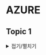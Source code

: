 # AZURE
## Topic 1
<details>
<summary>접기/펼치기</summary>

### Question 1

### English Version

You have two Hyper-V hosts named Host1 and Host2. Host1 has an Azure virtual machine named VM1 that was deployed by using a custom Azure Resource Manager template.

You need to move VM1 to Host2.

What should you do?

- A. From the Update management blade, click Enable.
- B. From the Overview blade, move VM1 to a different subscription.
- C. From the Redeploy blade, click Redeploy.
- D. From the Profile blade, modify the usage location.

**Correct Answer: C**

When you redeploy a VM, it moves the VM to a new node within the Azure infrastructure and then powers it back on, retaining all your configuration options and associated resources.

Reference: [Redeploy to a new node](https://docs.microsoft.com/en-us/azure/virtual-machines/windows/redeploy-to-new-node)

### Korean Version

Hyper-V 호스트가 Host1과 Host2로 두 개 있습니다. Host1에는 사용자 정의 Azure Resource Manager 템플릿을 사용하여 배포된 Azure 가상 머신 VM1이 있습니다.

VM1을 Host2로 이동해야 합니다.

어떻게 해야 합니까?

- A. 업데이트 관리 블레이드에서 'Enable'을 클릭합니다.
- B. 개요 블레이드에서 VM1을 다른 구독으로 이동합니다.
- C. 재배포 블레이드에서 'Redeploy'를 클릭합니다.
- D. 프로필 블레이드에서 사용 위치를 수정합니다.

**정답: C**

VM을 재배포하면 Azure 인프라 내에서 VM을 새 노드로 이동한 다음 모든 구성 옵션 및 관련 리소스를 유지하면서 다시 전원을 켭니다.

참조: [새 노드로 재배포](https://docs.microsoft.com/en-us/azure/virtual-machines/windows/redeploy-to-new-node)

**Key Terms:**

- Hyper-V hosts
- Azure virtual machine
- Redeploy

---

### Question 2

### English Version

You have downloaded an Azure Resource Manager template to deploy numerous virtual machines. The template is based on a current virtual machine but must be adapted to reference an administrative password.

You need to make sure that the password is not stored in plain text.

You are preparing to create the necessary components to achieve your goal.

Which of the following should you create to achieve your goal? Answer by dragging the correct option from the list to the answer area.

!https://www.examtopics.com/assets/media/exam-media/04273/0000300001.jpg

**Correct Answer:**

!https://prod-files-secure.s3.us-west-2.amazonaws.com/110be694-2804-4b1c-a82e-e03671804704/15aca25c-25fc-4934-81d7-0d695e60e6c7/Untitled.png

### Korean Version

여러 가상 머신을 배포하기 위해 Azure Resource Manager 템플릿을 다운로드했습니다. 이 템플릿은 현재 가상 머신을 기반으로 하지만 관리 비밀번호를 참조하도록 수정해야 합니다.

비밀번호가 일반 텍스트로 저장되지 않도록 해야 합니다.

목표를 달성하기 위해 필요한 구성 요소를 준비하고 있습니다.

목표를 달성하기 위해 다음 중 어떤 것을 생성해야 합니까? 정답을 목록에서 정답 영역으로 드래그하여 선택하십시오.

!https://www.examtopics.com/assets/media/exam-media/04273/0000300001.jpg

**정답:**

!https://prod-files-secure.s3.us-west-2.amazonaws.com/110be694-2804-4b1c-a82e-e03671804704/15aca25c-25fc-4934-81d7-0d695e60e6c7/Untitled.png

**Key Terms:**

- Azure Resource Manager template
- Virtual machines
- Administrative password

---

### Question 3

### English Version

Your company has an Azure Kubernetes Service (AKS) cluster that you manage from an Azure AD-joined device. The cluster is located in a resource group.

Developers have created an application named MyApp. MyApp was packaged into a container image.

You need to deploy the YAML manifest file for the application.

Solution: You install the Azure CLI on the device and run the `kubectl apply -f myapp.yaml` command.

Does this meet the goal?

- A. Yes
- B. No

**Correct Answer: A**

`kubectl apply -f myapp.yaml` applies a configuration change to a resource from a file or stdin.

Reference: [kubectl overview](https://kubernetes.io/docs/reference/kubectl/overview/)

### Korean Version

회사는 Azure AD에 연결된 장치에서 관리하는 Azure Kubernetes Service (AKS) 클러스터를 보유하고 있습니다. 클러스터는 리소스 그룹에 위치해 있습니다.

개발자들은 MyApp이라는 애플리케이션을 만들었습니다. MyApp은 컨테이너 이미지로 패키징되었습니다.

애플리케이션을 위한 YAML 매니페스트 파일을 배포해야 합니다.

솔루션: 장치에 Azure CLI를 설치하고 `kubectl apply -f myapp.yaml` 명령을 실행합니다.

이 목표를 충족합니까?

- A. 예
- B. 아니요

**정답: A**

`kubectl apply -f myapp.yaml` 명령은 파일 또는 stdin에서 리소스에 구성 변경을 적용합니다.

참조: [kubectl 개요](https://kubernetes.io/docs/reference/kubectl/overview/)

**Key Terms:**

- Azure Kubernetes Service (AKS)
- YAML manifest file
- Azure CLI
- kubectl

---

### Question 4

### English Version

Your company has an Azure Kubernetes Service (AKS) cluster that you manage from an Azure AD-joined device. The cluster is located in a resource group.

Developers have created an application named MyApp. MyApp was packaged into a container image.

You need to deploy the YAML manifest file for the application.

Solution: You install the docker client on the device and run the `docker run -it microsoft/azure-cli:0.10.17` command.

Does this meet the goal?

- A. Yes
- B. No

**Correct Answer: B**

### Korean Version

회사는 Azure AD에 연결된 장치에서 관리하는 Azure Kubernetes Service (AKS) 클러스터를 보유하고 있습니다. 클러스터는 리소스 그룹에 위치해 있습니다.

개발자들은 MyApp이라는 애플리케이션을 만들었습니다. MyApp은 컨테이너 이미지로 패키징되었습니다.

애플리케이션을 위한 YAML 매니페스트 파일을 배포해야 합니다.

솔루션: 장치에 도커 클라이언트를 설치하고 `docker run -it microsoft/azure-cli:0.10.17` 명령을 실행합니다.

이 목표를 충족합니까?

- A. 예
- B. 아니요

**정답: B**

**Key Terms:**

- Azure Kubernetes Service (AKS)
- YAML manifest file
- Docker client

---

### Question 5

### English Version

Your company has a web app named WebApp1.

You use the WebJobs SDK to design a triggered App Service background task that automatically invokes a function in the code every time new data is received in a queue.

You are preparing to configure the service processes a queue data item.

Which of the following is the service you should use?

- A. Logic Apps
- B. WebJobs
- C. Flow
- D. Functions

**Correct Answer: B**

Reference: [Azure Functions, Logic Apps, and WebJobs comparison](https://docs.microsoft.com/en-us/azure/azure-functions/functions-compare-logic-apps-ms-flow-webjobs)

### Korean Version

회사는 WebApp1이라는 웹 앱을 보유하고 있습니다.

WebJobs SDK를 사용하여 큐에 새 데이터가 수신될 때마다 코드에서 함수를 자동으로 호출하는 트리거된 앱 서비스 백그라운드 작업을 설계합니다.

서비스가 큐 데이터 항목을 처리하도록 구성할 준비를 하고 있습니다.

사용해야 하는 서비스는 무엇입니까?

- A. Logic Apps
- B. WebJobs
- C. Flow
- D. Functions

**정답: B**

참조: [Azure Functions, Logic Apps, 및 WebJobs 비교](https://docs.microsoft.com/en-us/azure/azure-functions/functions-compare-logic-apps-ms-flow-webjobs)

**Key Terms:**

- Web app
- WebJobs SDK
- Triggered App Service background task
- Queue data

---

### Question 6

### English Version

Your company has an Azure subscription.

You need to deploy a number of Azure virtual machines to the subscription by using Azure Resource Manager (ARM) templates. The virtual machines will be included in a single availability set.

You need to ensure that the ARM template allows for as many virtual machines as possible to remain accessible in the event of fabric failure or maintenance.

Which of the following is the value that you should configure for the platformFaultDomainCount property?

- A. 10
- B. 30
- C. Min Value
- D. Max Value

**Correct Answer: D**

The number of fault domains for managed availability sets varies by region - either two or three per region.

Reference: [

Manage availability](https://docs.microsoft.com/en-us/azure/virtual-machines/windows/manage-availability)

### Korean Version

회사는 Azure 구독을 보유하고 있습니다.

Azure Resource Manager (ARM) 템플릿을 사용하여 구독에 여러 Azure 가상 머신을 배포해야 합니다. 가상 머신은 단일 가용성 세트에 포함됩니다.

ARM 템플릿이 패브릭 장애 또는 유지 관리 시 최대한 많은 가상 머신이 접근 가능하도록 해야 합니다.

platformFaultDomainCount 속성에 대해 설정해야 하는 값은 무엇입니까?

- A. 10
- B. 30
- C. Min Value
- D. Max Value

**정답: D**

관리되는 가용성 세트의 장애 도메인 수는 지역에 따라 다릅니다 - 지역별로 두 개 또는 세 개입니다.

참조: [가용성 관리](https://docs.microsoft.com/en-us/azure/virtual-machines/windows/manage-availability)

**Key Terms:**

- Azure subscription
- Azure virtual machines
- Azure Resource Manager (ARM) templates
- platformFaultDomainCount

---

### Question 7

### English Version

Your company has an Azure subscription.

You need to deploy a number of Azure virtual machines to the subscription by using Azure Resource Manager (ARM) templates. The virtual machines will be included in a single availability set.

You need to ensure that the ARM template allows for as many virtual machines as possible to remain accessible in the event of fabric failure or maintenance.

Which of the following is the value that you should configure for the platformUpdateDomainCount property?

- A. 10
- B. 20
- C. 30
- D. 40

- Answer
    
    **Correct Answer: D**
    
    Each virtual machine in your availability set is assigned an update domain and a fault domain by the underlying Azure platform. For a given availability set, five non-user-configurable update domains are assigned by default (Resource Manager deployments can then be increased to provide up to 20 update domains) to indicate groups of virtual machines and underlying physical hardware that can be rebooted at the same time.
    
    Reference: [Manage availability](https://docs.microsoft.com/en-us/azure/virtual-machines/windows/manage-availability)
    

### Korean Version

회사는 Azure 구독을 보유하고 있습니다.

Azure Resource Manager (ARM) 템플릿을 사용하여 구독에 여러 Azure 가상 머신을 배포해야 합니다. 가상 머신은 단일 가용성 세트에 포함됩니다.

ARM 템플릿이 패브릭 장애 또는 유지 관리 시 최대한 많은 가상 머신이 접근 가능하도록 해야 합니다.

platformUpdateDomainCount 속성에 대해 설정해야 하는 값은 무엇입니까?

- A. 10
- B. 20
- C. 30
- D. 40

**정답: D**

가용성 세트의 각 가상 머신은 기본 Azure 플랫폼에 의해 업데이트 도메인과 장애 도메인에 할당됩니다. 주어진 가용성 세트에 대해 기본적으로 다섯 개의 사용자 구성 불가능한 업데이트 도메인이 할당되며(리소스 관리자 배포는 최대 20개의 업데이트 도메인까지 증가할 수 있습니다), 이는 동시에 재부팅할 수 있는 가상 머신 및 기본 물리적 하드웨어 그룹을 나타냅니다.

참조: [가용성 관리](https://docs.microsoft.com/en-us/azure/virtual-machines/windows/manage-availability)

**Key Terms:**

- Azure subscription
- Azure virtual machines
- Azure Resource Manager (ARM) templates
- platformUpdateDomainCount

---

### Question 8

### English Version

You are creating an Azure Cosmos DB account that makes use of the SQL API. Data will be added to the account every day by a web application.

You need to ensure that an email notification is sent when information is received from IoT devices, and that compute cost is reduced.

You decide to deploy a function app.

Which of the following should you configure the function app to use? Answer by dragging the correct options from the list to the answer area.

!https://www.examtopics.com/assets/media/exam-media/04273/0000900001.jpg

**Correct Answer:**

!https://www.examtopics.com/assets/media/exam-media/04273/0001000001.jpg

### Korean Version

SQL API를 사용하는 Azure Cosmos DB 계정을 생성하고 있습니다. 매일 웹 애플리케이션을 통해 계정에 데이터가 추가됩니다.

IoT 장치로부터 정보가 수신될 때 이메일 알림이 전송되도록 하고, 컴퓨팅 비용을 절감해야 합니다.

함수 앱을 배포하기로 결정했습니다.

함수 앱을 사용하여 구성해야 하는 것은 무엇입니까? 정답을 목록에서 정답 영역으로 드래그하여 선택하십시오.

!https://www.examtopics.com/assets/media/exam-media/04273/0000900001.jpg

**정답:**

!https://www.examtopics.com/assets/media/exam-media/04273/0001000001.jpg

**Key Terms:**

- Azure Cosmos DB
- SQL API
- Function app

---

### Question 9

### English Version

This question requires that you evaluate the underlined text to determine if it is correct.

Your company has an on-premises deployment of MongoDB, and an Azure Cosmos DB account that makes use of the MongoDB API.

You need to devise a strategy to migrate MongoDB to the Azure Cosmos DB account.

You include the Data Management Gateway tool in your migration strategy.

Instructions: Review the underlined text. If it makes the statement correct, select `No change required.` If the statement is incorrect, select the answer choice that makes the statement correct.

- A. No change required
- B. mongorestore
- C. Azure Storage Explorer
- D. AzCopy

**Correct Answer: B**

Reference: [Migrate MongoDB to Azure Cosmos DB](https://docs.microsoft.com/en-us/azure/cosmos-db/mongodb-migrate) [mongorestore](https://docs.mongodb.com/manual/reference/program/mongorestore/)

### Korean Version

이 질문은 밑줄 친 텍스트를 평가하여 올바른지 여부를 결정해야 합니다.

회사는 온프레미스 MongoDB 배포와 MongoDB API를 사용하는 Azure Cosmos DB 계정을 보유하고 있습니다.

MongoDB를 Azure Cosmos DB 계정으로 마이그레이션하는 전략을 마련해야 합니다.

마이그레이션 전략에 데이터 관리 게이트웨이 도구를 포함합니다.

지침: 밑줄 친 텍스트를 검토하십시오. 진술이 올바른 경우 `No change required.`를 선택하십시오. 진술이 잘못된 경우, 진술을 올바르게 만드는 답변을 선택하십시오.

- A. 변경 필요 없음
- B. mongorestore
- C. Azure Storage Explorer
- D. AzCopy

**정답: B**

참조: [MongoDB를 Azure Cosmos DB로 마이그레이션](https://docs.microsoft.com/en-us/azure/cosmos-db/mongodb-migrate) [mongorestore](https://docs.mongodb.com/manual/reference/program/mongorestore/)

**Key Terms:**

- MongoDB
- Azure Cosmos DB
- MongoDB API
- Migration

---

### Question 10

### English Version

You are developing an e-Commerce Web App.

You want to use Azure Key Vault to ensure that sign-ins to the e-Commerce Web App are secured by using Azure App Service authentication and Azure Active Directory (AAD).

What should you do on the e-Commerce Web App?

- A. Run the az keyvault secret command.
- B. Enable Azure AD Connect.
- C. Enable Managed Service Identity (MSI).
- D. Create an Azure AD service principal.

**Correct Answer: C**

A managed identity from Azure Active Directory allows your app to easily access other AAD-protected resources such as Azure Key Vault.

Reference: [Managed identity overview](https://docs.microsoft.com/en-us/azure/app-service/overview-managed-identity) [Sample: Access Key Vault](https://docs.microsoft.com/en-us/samples/azure-samples/app-service-msi-keyvault-dotnet/keyvault-msi-appservice-sample/)

### Korean Version

전자상거래 웹 앱을 개발하고 있습니다.

Azure Key Vault를 사용하여 전자상거래 웹 앱의 로그인 보안을 Azure App Service 인증 및 Azure Active Directory (AAD)를 사용하여 보장하려고 합니다.

전자상거래 웹 앱에서 무엇을 해야 합니까?

- A. az keyvault secret 명령을 실행합니다.
- B. Azure AD Connect를 활성화합니다.
- C. 관리 서비스 ID (MSI)를 활성화합니다.
- D. Azure AD 서비스 주체를 만듭니다.

**정답: C**

Azure Active Directory의 관리 ID를 통해 앱이 Azure Key Vault와 같은 다른 AAD 보호 리소스에 쉽게 접근할 수 있습니다.

참조: [관리 ID 개요](https://docs.microsoft.com/en-us/azure/app-service/overview-managed-identity) [샘플: Key Vault 접근](https://docs.microsoft.com/en-us/samples/azure-samples/app-service-msi-keyvault-dotnet/keyvault-msi-appservice-sample/)

**Key Terms:**

- e-Commerce Web App
- Azure Key Vault
- Azure App Service authentication
- Azure Active Directory (AAD)
- Managed Service Identity (MSI)

To enhance the readability and structure of your document for Notion, I will transform each question into a bilingual format with foldable answers, remove meaningless words, and identify key terms. Here is how you can format it:

---

## Microsoft AZ-204 Exam - Page 5 Questions

### Question 11

#### English Version
This question requires that you evaluate the underlined text to determine if it is correct.  
Your Azure Active Directory Azure (Azure AD) tenant has an Azure subscription linked to it.  
Your developer has created a mobile application that obtains Azure AD access tokens using the OAuth 2 implicit grant type.  
The mobile application must be registered in Azure AD.  
You require a redirect URI from the developer for registration purposes.  
Instructions: Review the underlined text. If it makes the statement correct, select `No change is needed.` If the statement is incorrect, select the answer choice that makes the statement correct.
- A. No change required.
- B. a secret
- C. a login hint
- D. a client ID

<details>
<summary>Answer</summary>
    
**Correct Answer: A**  

For Native Applications, you need to provide a Redirect URI, which Azure AD will use to return token responses.  
Reference: [Azure AD OAuth 2.0 Implicit Grant](https://docs.microsoft.com/en-us/azure/active-directory/develop/v1-protocols-oauth-code)
</details>

#### Korean Version
이 질문은 밑줄 친 텍스트를 평가하여 올바른지 여부를 결정해야 합니다.  
Azure Active Directory (Azure AD) 테넌트에 Azure 구독이 연결되어 있습니다.  
개발자는 OAuth 2 암시적 승인 유형을 사용하여 Azure AD 액세스 토큰을 얻는 모바일 애플리케이션을 만들었습니다.  
모바일 애플리케이션은 Azure AD에 등록되어야 합니다.  
등록 목적으로 개발자로부터 리디렉션 URI가 필요합니다.  
지침: 밑줄 친 텍스트를 검토하십시오. 진술이 올바른 경우 `No change required.`를 선택하십시오. 진술이 잘못된 경우, 올바른 답변을 선택하십시오.
- A. 변경 필요 없음
- B. 비밀
- C. 로그인 힌트
- D. 클라이언트 ID

<details>
<summary>정답</summary>
    
**정답: A**  

네이티브 애플리케이션의 경우 Azure AD가 토큰 응답을 반환할 리디렉션 URI를 제공해야 합니다.  
참조: [Azure AD OAuth 2.0 암시적 승인](https://docs.microsoft.com/en-us/azure/active-directory/develop/v1-protocols-oauth-code)
</details>

**Key Terms:**
- Azure Active Directory (Azure AD)
- OAuth 2 implicit grant
- Redirect URI

---

### Question 12

#### English Version
You are creating an Azure key vault using PowerShell. Objects deleted from the key vault must be kept for a set period of 90 days.  
Which two of the following parameters must be used in conjunction to meet the requirement? (Choose two.)
- A. EnabledForDeployment
- B. EnablePurgeProtection
- C. EnabledForTemplateDeployment
- D. EnableSoftDelete

<details>
<summary>Answer</summary>
    
**Correct Answer: B, D**  

Reference: [Azure Key Vault Soft-Delete](https://docs.microsoft.com/en-us/azure/key-vault/key-vault-ovw-soft-delete)  
[Azure PowerShell New-AzKeyVault](https://docs.microsoft.com/en-us/powershell/module/azurerm.keyvault/new-azurermkeyvault)
</details>

#### Korean Version
PowerShell을 사용하여 Azure 키 자격 증명 모음을 생성하고 있습니다. 키 자격 증명 모음에서 삭제된 객체는 90일 동안 보관되어야 합니다.  
이 요구 사항을 충족하려면 다음 두 가지 매개변수를 함께 사용해야 합니다. (두 가지를 선택하십시오.)
- A. 배포를 위해 활성화됨
- B. 삭제 보호 활성화
- C. 템플릿 배포를 위해 활성화됨
- D. 소프트 삭제 활성화

<details>
<summary>정답</summary>
    
**정답: B, D**  

참조: [Azure 키 자격 증명 모음 소프트 삭제](https://docs.microsoft.com/en-us/azure/key-vault/key-vault-ovw-soft-delete)  
[Azure PowerShell New-AzKeyVault](https://docs.microsoft.com/en-us/powershell/module/azurerm.keyvault/new-azurermkeyvault)
</details>

**Key Terms:**
- Azure key vault
- PowerShell
- EnablePurgeProtection
- EnableSoftDelete

---

### Question 13

#### English Version
You have an Azure Active Directory (Azure AD) tenant.  
You want to implement multi-factor authentication by making use of a conditional access policy. The conditional access policy must be applied to all users when they access the Azure portal.  
Which three settings should you configure? To answer, select the appropriate settings in the answer area.  
NOTE: Each correct selection is worth one point.

**Correct Answer:**

- **Box 1:** The conditional access policy must be applied or assigned to Users and Groups.
- **Box 2:** The conditional access policy must be applied when users access the Azure portal, which is a cloud app. That is: Microsoft Azure Management.
- **Box 3:** Access control must require multi-factor authentication when granting access.

Reference: [Azure AD Conditional Access Policies](https://docs.microsoft.com/en-us/azure/active-directory/conditional-access/app-based-mfa)

#### Korean Version
Azure Active Directory (Azure AD) 테넌트가 있습니다.  
조건부 액세스 정책을 사용하여 다단계 인증을 구현하려고 합니다. 조건부 액세스 정책은 Azure 포털에 액세스할 때 모든 사용자에게 적용되어야 합니다.  
어떤 세 가지 설정을 구성해야 합니까? 정답을 선택 영역에서 선택하십시오.  
참고: 각 올바른 선택은 1점입니다.

**정답:**

- **Box 1:** 조건부 액세스 정책은 사용자 및 그룹에 적용되거나 할당되어야 합니다.
- **Box 2:** 조건부 액세스 정책은 사용자가 Azure 포털, 즉 Microsoft Azure 관리라는 클라우드 앱에 액세스할 때 적용되어야 합니다.
- **Box 3:** 액세스 제어는 액세스를 허용할 때 다단계 인증이 필요합니다.

참조: [Azure AD 조건부 액세스 정책](https://docs.microsoft.com/en-us/azure/active-directory/conditional-access/app-based-mfa)

**Key Terms:**
- Azure Active Directory (Azure AD)
- Multi-factor authentication
- Conditional access policy

---

### Question 14

#### English Version
You manage an Azure SQL database that allows for Azure AD authentication.  
You need to make sure that database developers can connect to the SQL database via Microsoft SQL Server Management Studio (SSMS). You also need to make sure the developers use their on-premises Active Directory account for authentication. Your strategy should allow for authentication prompts to be kept to a minimum.  
Which of the following should you implement?
- A. Azure AD token.
- B. Azure Multi-Factor authentication.
- C. Active Directory integrated authentication.
- D. OATH software tokens.

<details>
<summary>Answer</summary>
    
**Correct Answer: C**  

Azure AD can be the initial Azure AD managed domain. Azure AD can also be an on-premises Active Directory Domain Services that is federated with the Azure AD.  
Using an Azure AD identity to connect using SSMS or SSDT.  
The following procedures show you how to connect to a SQL database with an Azure AD identity using SQL Server Management Studio or SQL Server Database Tools.  
Active Directory integrated authentication:  
Use this method if you are logged in to Windows using your Azure Active Directory credentials from a federated domain.  
1. Start Management Studio or Data Tools and in the Connect to Server (or Connect to Database Engine) dialog box, in the Authentication box, select Active Directory - Integrated. No password is needed or can be entered because your existing credentials will be presented for the connection.  
2. Select the Options button, and on the Connection Properties page, in the Connect to database box, type the name of the user database you want to connect to. (The AD domain name or tenant ID option is only supported for Universal with MFA connection options, otherwise it is greyed out.)
</details>

#### Korean Version
Azure AD 인증을 허용하는 Azure SQL 데이터베이스를 관리합니다.  
데이터베이스 개발자가 Microsoft SQL Server Management Studio (SSMS)를 통해 SQL 데이터베이스에 연결할 수 있도록 해야 합니다. 또한 개발자가 인증을 위해 온프레미스 Active Directory 계정을 사용하도록 해야 합니다. 인증 프롬프트를 최소한으로 유지하는 전략을 마련해야 합니다.  
다음 중 무엇을 구현해야 합니까?
- A. Azure AD 토큰
- B. Azure 다단계 인증
- C. Active Directory 통합 인증
- D. OATH 소프트웨어 토큰

<details>
<summary>정답</summary>
    
**정답: C**  

Azure AD는 초기 Azure AD 관리 도메인이 될 수 있습니다. Azure AD는 또한 Azure AD와 페더레이션된 온프레미스 Active Directory Domain Services가 될 수 있습니다.  
SSMS 또는 SSDT를 사용하여 Azure AD ID로 SQL 데이터베이스에 연결하는 방법은 다음과 같습니다.  
Active Directory

 통합 인증:  
이 방법은 페더레이션된 도메인의 Azure Active Directory 자격 증명을 사용하여 Windows에 로그인한 경우 사용합니다.  
1. Management Studio 또는 Data Tools를 시작하고 서버 연결(또는 데이터베이스 엔진 연결) 대화 상자에서 인증 상자에 Active Directory - Integrated를 선택합니다. 기존 자격 증명이 연결에 사용되므로 비밀번호를 입력할 필요가 없습니다.  
2. 옵션 버튼을 선택하고 연결 속성 페이지에서 연결할 데이터베이스 상자에 연결할 사용자 데이터베이스의 이름을 입력합니다. (AD 도메인

**Key Terms:**
- Azure SQL database
- Azure AD authentication
- Active Directory integrated authentication

---

### Question 15

#### English Version
You are developing an application to transfer data between on-premises file servers and Azure Blob storage. The application stores keys, secrets, and certificates in Azure Key Vault and makes use of the Azure Key Vault APIs.  
You want to configure the application to allow recovery of an accidental deletion of the key vault or key vault objects for 90 days after deletion.  
What should you do?
- A. Run the Add-AzKeyVaultKey cmdlet.
- B. Run the az keyvault update --enable-soft-delete true --enable-purge-protection true CLI.
- C. Implement virtual network service endpoints for Azure Key Vault.
- D. Run the az keyvault update --enable-soft-delete false CLI.

<details>
<summary>Answer</summary>
    
**Correct Answer: B**  

When soft-delete is enabled, resources marked as deleted resources are retained for a specified period (90 days by default). The service further provides a mechanism for recovering the deleted object, essentially undoing the deletion.  
Purge protection is an optional Key Vault behavior and is not enabled by default. Purge protection can only be enabled once soft-delete is enabled.  
When purge protection is on, a vault or an object in the deleted state cannot be purged until the retention period has passed. Soft-deleted vaults and objects can still be recovered, ensuring that the retention policy will be followed.  
The default retention period is 90 days, but it is possible to set the retention policy interval to a value from 7 to 90 days through the Azure portal. Once the retention policy interval is set and saved it cannot be changed for that vault.  
Reference: [Azure Key Vault Soft-Delete](https://docs.microsoft.com/en-us/azure/key-vault/general/overview-soft-delete)
</details>

#### Korean Version
온프레미스 파일 서버와 Azure Blob 스토리지 간에 데이터를 전송하는 애플리케이션을 개발하고 있습니다. 애플리케이션은 Azure Key Vault에 키, 비밀 및 인증서를 저장하고 Azure Key Vault API를 사용합니다.  
삭제 후 90일 동안 키 자격 증명 모음 또는 키 자격 증명 모음 객체의 실수로 인한 삭제 복구를 허용하도록 애플리케이션을 구성하려고 합니다.  
어떻게 해야 합니까?
- A. Add-AzKeyVaultKey cmdlet 실행.
- B. az keyvault update --enable-soft-delete true --enable-purge-protection true CLI 실행.
- C. Azure Key Vault에 가상 네트워크 서비스 엔드포인트 구현.
- D. az keyvault update --enable-soft-delete false CLI 실행.

<details>
<summary>정답</summary>
    
**정답: B**  

소프트 삭제가 활성화되면 삭제된 리소스로 표시된 리소스가 지정된 기간(기본적으로 90일) 동안 보존됩니다. 서비스는 삭제를 취소하는 기본적으로 삭제된 객체를 복구하는 메커니즘을 추가로 제공합니다.  
삭제 보호는 선택적 키 자격 증명 모음 동작이며 기본적으로 활성화되지 않습니다. 소프트 삭제가 활성화된 후에만 삭제 보호를 활성화할 수 있습니다.  
삭제 보호가 켜지면 보존 기간이 지나기 전까지 삭제된 상태의 자격 증명 모음 또는 객체를 삭제할 수 없습니다. 소프트 삭제된 자격 증명 모음 및 객체는 여전히 복구될 수 있으며 보존 정책이 준수됩니다.  
기본 보존 기간은 90일이지만 Azure 포털을 통해 보존 정책 간격을 7일에서 90일 사이의 값으로 설정할 수 있습니다. 일단 보존 정책 간격이 설정되고 저장되면 해당 자격 증명 모음에 대해 변경할 수 없습니다.  
참조: [Azure Key Vault 소프트 삭제](https://docs.microsoft.com/en-us/azure/key-vault/general/overview-soft-delete)
</details>

**Key Terms:**
- Azure Key Vault
- Soft-delete
- Purge protection

---

### Question 16

#### English Version
You have developed a Web App for your company. The Web App provides services and must run in multiple regions.  
You want to be notified whenever the Web App uses more than 85 percent of the available CPU cores over a 5 minute period. Your solution must minimize costs.  
Which command should you use? To answer, select the appropriate settings in the answer area.  
NOTE: Each correct selection is worth one point.

<details>
<summary>Answer</summary>
    
**Correct Answer:**

Reference: [Azure Monitor Metrics Alerts](https://docs.microsoft.com/sv-se/cli/azure/monitor/metrics/alert)
</details>

#### Korean Version
회사를 위해 웹 앱을 개발했습니다. 웹 앱은 여러 지역에서 실행되어야 합니다.  
웹 앱이 5분 동안 사용 가능한 CPU 코어의 85% 이상을 사용할 때 알림을 받고 싶습니다. 솔루션은 비용을 최소화해야 합니다.  
어떤 명령을 사용해야 합니까? 정답을 선택 영역에서 선택하십시오.  
참고: 각 올바른 선택은 1점입니다.

<details>
<summary>정답</summary>
    
**정답:**

참조: [Azure 모니터링 메트릭 경고](https://docs.microsoft.com/sv-se/cli/azure/monitor/metrics/alert)
</details>

**Key Terms:**
- Web App
- CPU usage alert
- Cost minimization

---

### Question 17

#### English Version
You are configuring a web app that delivers streaming video to users. The application makes use of continuous integration and deployment.  
You need to ensure that the application is highly available and that the users' streaming experience is constant. You also want to configure the application to store data in a geographic location that is nearest to the user.  
Solution: You include the use of Azure Redis Cache in your design.  
Does the solution meet the goal?
- A. Yes
- B. No

<details>
<summary>Answer</summary>
    
**Correct Answer: B**

</details>

#### Korean Version
사용자에게 스트리밍 비디오를 제공하는 웹 앱을 구성하고 있습니다. 애플리케이션은 지속적인 통합 및 배포를 사용합니다.  
애플리케이션이 고가용성을 유지하고 사용자의 스트리밍 경험이 일관되도록 해야 합니다. 또한 애플리케이션 데이터를 사용자와 가까운 지리적 위치에 저장하도록 구성하려고 합니다.  
솔루션: Azure Redis Cache를 설계에 포함시킵니다.  
이 솔루션이 목표를 충족합니까?
- A. 예
- B. 아니요

<details>
<summary>정답</summary>
    
**정답: B**
</details>

**Key Terms:**
- Web app
- Streaming video
- High availability
- Azure Redis Cache

---

### Question 18

#### English Version
You are configuring a web app that delivers streaming video to users. The application makes use of continuous integration and deployment.  
You need to ensure that the application is highly available and that the users' streaming experience is constant. You also want to configure the application to store data in a geographic location that is nearest to the user.  
Solution: You include the use of an Azure Content Delivery Network (CDN) in your design.  
Does the solution meet the goal?
- A. Yes
- B. No

<details>
<summary>Answer</summary>
    
**Correct Answer: A**  

Reference: [Azure CDN](https://docs.microsoft.com/en-in/azure/cdn/)
</details>

#### Korean Version
사용자에게 스트리밍 비디오를 제공하는 웹 앱을 구성하고 있습니다. 애플리케이션은 지속적인 통합 및 배포를 사용합니다.  
애플리케이션이 고가용성을 유지하고 사용자의 스트리밍 경험이 일관되도록 해야 합니다. 또한 애플리케이션 데이터를 사용자와 가까운 지리적 위치에 저장하도록 구성하려고 합니다.  
솔루션: Azure Content Delivery Network (CDN)를 설계에 포함시킵니다.  
이 솔루션이 목표를 충족합니까?
- A. 예
- B. 아니요

<details>
<summary>정답</summary>
    
**정답: A**  

참조: [Azure CDN](https://docs.microsoft.com/en-in/azure/cdn/)
</details>

**Key Terms:**
- Web app
- Streaming video
- High availability
- Azure Content Delivery Network (CDN)

---

### Question 19

#### English Version
You are configuring a web app that delivers streaming video to users. The application makes use of continuous integration and deployment.  
You need to ensure that the application is highly available and that the users' streaming experience is constant. You also want to configure the application to store data in a geographic location that is nearest to the user.

  
Solution: You include the use of a Storage Area Network (SAN) in your design.  
Does the solution meet the goal?
- A. Yes
- B. No

<details>
<summary>Answer</summary>
    
**Correct Answer: B**
</details>

#### Korean Version
사용자에게 스트리밍 비디오를 제공하는 웹 앱을 구성하고 있습니다. 애플리케이션은 지속적인 통합 및 배포를 사용합니다.  
애플리케이션이 고가용성을 유지하고 사용자의 스트리밍 경험이 일관되도록 해야 합니다. 또한 애플리케이션 데이터를 사용자와 가까운 지리적 위치에 저장하도록 구성하려고 합니다.  
솔루션: 설계에 Storage Area Network (SAN)를 포함시킵니다.  
이 솔루션이 목표를 충족합니까?
- A. 예
- B. 아니요

<details>
<summary>정답</summary>
    
**정답: B**
</details>

**Key Terms:**
- Web app
- Streaming video
- High availability
- Storage Area Network (SAN)

---

### Question 20

#### English Version
You develop a Web App on a tier D1 app service plan.  
You notice that page load times increase during periods of peak traffic.  
You want to implement automatic scaling when CPU load is above 80 percent. Your solution must minimize costs.  
What should you do first?
- A. Enable autoscaling on the Web App.
- B. Switch to the Premium App Service tier plan.
- C. Switch to the Standard App Service tier plan.
- D. Switch to the Azure App Services consumption plan.

<details>
<summary>Answer</summary>
    
**Correct Answer: C**  

Configure the web app to the Standard App Service Tier. The Standard tier supports auto-scaling, and we should minimize the cost. We can then enable autoscaling on the web app, add a scale rule and add a Scale condition.  
Reference: [Azure App Service Plans](https://azure.microsoft.com/en-us/pricing/details/app-service/plans/)  
[Monitoring Autoscale Get Started](https://docs.microsoft.com/en-us/azure/monitoring-and-diagnostics/monitoring-autoscale-get-started)
</details>

#### Korean Version
D1 앱 서비스 플랜에서 웹 앱을 개발합니다.  
피크 트래픽 기간 동안 페이지 로드 시간이 증가하는 것을 알게 되었습니다.  
CPU 로드가 80%를 초과할 때 자동 스케일링을 구현하려고 합니다. 솔루션은 비용을 최소화해야 합니다.  
가장 먼저 무엇을 해야 합니까?
- A. 웹 앱에서 자동 스케일링을 활성화합니다.
- B. 프리미엄 앱 서비스 티어 플랜으로 전환합니다.
- C. 표준 앱 서비스 티어 플랜으로 전환합니다.
- D. Azure 앱 서비스 소비 플랜으로 전환합니다.

<details>
<summary>정답</summary>
    
**정답: C**  

웹 앱을 표준 앱 서비스 티어로 구성합니다. 표준 계층은 자동 스케일링을 지원하며 비용을 최소화해야 합니다. 그런 다음 웹 앱에서 자동 스케일링을 활성화하고, 스케일 규칙을 추가하고, 스케일 조건을 추가할 수 있습니다.  
참조: [Azure 앱 서비스 플랜](https://azure.microsoft.com/en-us/pricing/details/app-service/plans/)  
[모니터링 자동 스케일링 시작](https://docs.microsoft.com/en-us/azure/monitoring-and-diagnostics/monitoring-autoscale-get-started)
</details>

**Key Terms:**
- Web app
- Tier D1 app service plan
- Automatic scaling
- Standard App Service tier plan

### Question 21

#### English Version
Your company's Azure subscription includes an Azure Log Analytics workspace.  
Your company has a hundred on-premises servers that run either Windows Server 2012 R2 or Windows Server 2016 and is linked to the Azure Log Analytics workspace. The Azure Log Analytics workspace is set up to gather performance counters associated with security from these linked servers.  
You must configure alerts based on the information gathered by the Azure Log Analytics workspace.  
You have to make sure that alert rules allow for dimensions, and that alert creation time should be kept to a minimum. Furthermore, a single alert notification must be created when the alert is created and when the alert is resolved.  
You need to make use of the necessary signal type when creating the alert rules.  
Which of the following is the option you should use?
- A. The Activity log signal type.
- B. The Application Log signal type.
- C. The Metric signal type.
- D. The Audit Log signal type.

<details>
<summary>Answer</summary>
  
**Correct Answer: C**  
  
Metric alerts in Azure Monitor provide a way to get notified when one of your metrics crosses a threshold. Metric alerts work on a range of multi-dimensional platform metrics, custom metrics, Application Insights standard and custom metrics.  
Note: Signals are emitted by the target resource and can be of several types: Metric, Activity log, Application Insights, and Log.  
Reference: [Azure Monitor Metric Alerts](https://docs.microsoft.com/en-us/azure/azure-monitor/platform/alerts-metric)  
</details>

#### Korean Version
회사의 Azure 구독에는 Azure Log Analytics 작업 영역이 포함되어 있습니다.  
회사는 Windows Server 2012 R2 또는 Windows Server 2016을 실행하는 100대의 온프레미스 서버를 보유하고 있으며 Azure Log Analytics 작업 영역과 연결되어 있습니다. Azure Log Analytics 작업 영역은 이러한 연결된 서버에서 보안과 관련된 성능 카운터를 수집하도록 설정되어 있습니다.  
Azure Log Analytics 작업 영역에서 수집한 정보를 기반으로 경고를 구성해야 합니다.  
경고 규칙이 차원을 허용하고 경고 생성 시간을 최소화해야 합니다. 또한 경고가 생성될 때와 해결될 때 단일 경고 알림이 생성되어야 합니다.  
경고 규칙을 만들 때 필요한 신호 유형을 사용해야 합니다.  
다음 옵션 중 어떤 것을 사용해야 합니까?
- A. 활동 로그 신호 유형
- B. 응용 프로그램 로그 신호 유형
- C. 메트릭 신호 유형
- D. 감사 로그 신호 유형

<details>
<summary>정답</summary>
  
**정답: C**  
  
Azure Monitor의 메트릭 경고는 메트릭이 임계값을 초과할 때 알림을 받는 방법을 제공합니다. 메트릭 경고는 다양한 다차원 플랫폼 메트릭, 사용자 정의 메트릭, Application Insights 표준 및 사용자 정의 메트릭에서 작동합니다.  
참고: 신호는 대상 리소스에 의해 발생하며 여러 유형일 수 있습니다: 메트릭, 활동 로그, Application Insights 및 로그.  
참조: [Azure Monitor 메트릭 경고](https://docs.microsoft.com/en-us/azure/azure-monitor/platform/alerts-metric)  
</details>

**Key Terms:**
- Azure Log Analytics
- Metric alerts
- Azure Monitor

---

### Question 22

#### English Version
You are developing a .NET Core MVC application that allows customers to research independent holiday accommodation providers.  
You want to implement Azure Search to allow the application to search the index by using various criteria to locate documents related to accommodation.  
You want the application to allow customers to search the index by using regular expressions.  
What should you do?
- A. Configure the SearchMode property of the SearchParameters class.
- B. Configure the QueryType property of the SearchParameters class.
- C. Configure the Facets property of the SearchParameters class.
- D. Configure the Filter property of the SearchParameters class.

<details>
<summary>Answer</summary>
  
**Correct Answer: B**  
  
The SearchParameters.QueryType Property gets or sets a value that specifies the syntax of the search query. The default is 'simple'. Use 'full' if your query uses the Lucene query syntax.  
You can write queries against Azure Search based on the rich Lucene Query Parser syntax for specialized query forms: wildcard, fuzzy search, proximity search, regular expressions are a few examples.  
Reference: [SearchParameters.QueryType Property](https://docs.microsoft.com/en-us/dotnet/api/microsoft.azure.search.models.searchparameters.querytype)  
</details>

#### Korean Version
독립적인 휴가 숙박 제공업체를 연구할 수 있는 .NET Core MVC 애플리케이션을 개발하고 있습니다.  
애플리케이션에서 다양한 기준을 사용하여 숙박과 관련된 문서를 찾기 위해 인덱스를 검색할 수 있도록 Azure Search를 구현하려고 합니다.  
애플리케이션이 고객이 정규식을 사용하여 인덱스를 검색할 수 있도록 하려고 합니다.  
어떻게 해야 합니까?
- A. SearchParameters 클래스의 SearchMode 속성을 구성합니다.
- B. SearchParameters 클래스의 QueryType 속성을 구성합니다.
- C. SearchParameters 클래스의 Facets 속성을 구성합니다.
- D. SearchParameters 클래스의 Filter 속성을 구성합니다.

<details>
<summary>정답</summary>
  
**정답: B**  
  
SearchParameters.QueryType 속성은 검색 쿼리의 구문을 지정하는 값을 가져오거나 설정합니다. 기본값은 'simple'입니다. 쿼리에 Lucene 쿼리 구문을 사용하는 경우 'full'을 사용합니다.  
Azure Search에 대해 Lucene Query Parser 구문을 기반으로 특수 쿼리 형식을 작성할 수 있습니다: 와일드카드, 퍼지 검색, 근접 검색, 정규식 등이 몇 가지 예입니다.  
참조: [SearchParameters.QueryType 속성](https://docs.microsoft.com/en-us/dotnet/api/microsoft.azure.search.models.searchparameters.querytype)  
</details>

**Key Terms:**
- .NET Core MVC application
- Azure Search
- SearchParameters.QueryType
- Regular expressions

---

### Question 23

#### English Version
You are a developer at your company.  
You need to update the definitions for an existing Logic App.  
What should you use?
- A. the Enterprise Integration Pack (EIP)
- B. the Logic App Code View
- C. the API Connections
- D. the Logic Apps Designer

<details>
<summary>Answer</summary>
  
**Correct Answer: D**  
</details>

#### Korean Version
당신은 회사의 개발자입니다.  
기존 Logic App의 정의를 업데이트해야 합니다.  
무엇을 사용해야 합니까?
- A. Enterprise Integration Pack (EIP)
- B. Logic App 코드 보기
- C. API 연결
- D. Logic Apps 디자이너

<details>
<summary>정답</summary>
  
**정답: D**  
</details>

**Key Terms:**
- Logic App
- Definitions update
- Logic Apps Designer

---

### Question 24

#### English Version
You are developing a solution for a public-facing API.  
The API back end is hosted in an Azure App Service instance. You have implemented a RESTful service for the API back end.  
You must configure back-end authentication for the API Management service instance.  
Solution: You configure Basic gateway credentials for the Azure resource.  
Does the solution meet the goal?
- A. Yes
- B. No

<details>
<summary>Answer</summary>
  
**Correct Answer: B**  
</details>

#### Korean Version
공개 API를 위한 솔루션을 개발하고 있습니다.  
API 백엔드는 Azure App Service 인스턴스에 호스팅됩니다. API 백엔드를 위한 RESTful 서비스를 구현했습니다.  
API Management 서비스 인스턴스에 대한 백엔드 인증을 구성해야 합니다.  
솔루션: Azure 리소스에 대해 기본 게이트웨이 자격 증명을 구성합니다.  
이 솔루션이 목표를 충족합니까?
- A. 예
- B. 아니요

<details>
<summary>정답</summary>
  
**정답: B**  
</details>

**Key Terms:**
- Public-facing API
- Azure App Service
- Back-end authentication
- Basic gateway credentials

---

### Question 25

#### English Version
You are developing a solution for a public-facing API.  
The API back end is hosted in an Azure App Service instance. You have implemented a RESTful service for the API back end.  
You must configure back-end authentication for the API Management service instance.  
Solution: You configure Client cert gateway credentials for the HTTP(s) endpoint.  
Does the solution meet the goal?
- A. Yes
- B. No

<details>
<summary>Answer</summary>
  
**Correct Answer: A**  
</details>

#### Korean Version
공개 API를 위한 솔루션을 개발하고 있습니다.  
API 백엔드는 Azure App Service 인스턴스에 호스팅됩니다. API 백엔드를 위한 RESTful 서비스를 구현했습니다.  
API Management 서비스 인스턴스에 대한 백엔드 인증을 구성해야 합니다.  
솔루션: HTTP(s) 엔드포인트에 대해 클라이언트 인증서 게이트웨이 자격 증명을 구성합니다.  
이 솔루션이 목표를 충족합니까?
- A. 예
- B.

 아니요

<details>
<summary>정답</summary>
  
**정답: A**  
</details>

**Key Terms:**
- Public-facing API
- Azure App Service
- Back-end authentication
- Client cert gateway credentials

---

### Question 26

#### English Version
You are developing a solution for a public-facing API.  
The API back end is hosted in an Azure App Service instance. You have implemented a RESTful service for the API back end.  
You must configure back-end authentication for the API Management service instance.  
Solution: You configure Basic gateway credentials for the HTTP(s) endpoint.  
Does the solution meet the goal?
- A. Yes
- B. No

<details>
<summary>Answer</summary>
  
**Correct Answer: B**  
</details>

#### Korean Version
공개 API를 위한 솔루션을 개발하고 있습니다.  
API 백엔드는 Azure App Service 인스턴스에 호스팅됩니다. API 백엔드를 위한 RESTful 서비스를 구현했습니다.  
API Management 서비스 인스턴스에 대한 백엔드 인증을 구성해야 합니다.  
솔루션: HTTP(s) 엔드포인트에 대해 기본 게이트웨이 자격 증명을 구성합니다.  
이 솔루션이 목표를 충족합니까?
- A. 예
- B. 아니요

<details>
<summary>정답</summary>
  
**정답: B**  
</details>

**Key Terms:**
- Public-facing API
- Azure App Service
- Back-end authentication
- Basic gateway credentials

---

### Question 27

#### English Version
You are developing a solution for a public-facing API.  
The API back end is hosted in an Azure App Service instance. You have implemented a RESTful service for the API back end.  
You must configure back-end authentication for the API Management service instance.  
Solution: You configure Client cert gateway credentials for the Azure resource.  
Does the solution meet the goal?
- A. Yes
- B. No

<details>
<summary>Answer</summary>
  
**Correct Answer: B**  
</details>

#### Korean Version
공개 API를 위한 솔루션을 개발하고 있습니다.  
API 백엔드는 Azure App Service 인스턴스에 호스팅됩니다. API 백엔드를 위한 RESTful 서비스를 구현했습니다.  
API Management 서비스 인스턴스에 대한 백엔드 인증을 구성해야 합니다.  
솔루션: Azure 리소스에 대해 클라이언트 인증서 게이트웨이 자격 증명을 구성합니다.  
이 솔루션이 목표를 충족합니까?
- A. 예
- B. 아니요

<details>
<summary>정답</summary>
  
**정답: B**  
</details>

**Key Terms:**
- Public-facing API
- Azure App Service
- Back-end authentication
- Client cert gateway credentials

---

### Question 28

#### English Version
You are developing a .NET Core MVC application that allows customers to research independent holiday accommodation providers.  
You want to implement Azure Search to allow the application to search the index by using various criteria to locate documents related to accommodation venues.  
You want the application to list holiday accommodation venues that fall within a specific price range and are within a specified distance to an airport.  
What should you do?
- A. Configure the SearchMode property of the SearchParameters class.
- B. Configure the QueryType property of the SearchParameters class.
- C. Configure the Facets property of the SearchParameters class.
- D. Configure the Filter property of the SearchParameters class.

<details>
<summary>Answer</summary>
  
**Correct Answer: D**  
</details>

#### Korean Version
독립적인 휴가 숙박 제공업체를 연구할 수 있는 .NET Core MVC 애플리케이션을 개발하고 있습니다.  
애플리케이션에서 다양한 기준을 사용하여 숙박과 관련된 문서를 찾기 위해 인덱스를 검색할 수 있도록 Azure Search를 구현하려고 합니다.  
애플리케이션이 특정 가격 범위에 속하고 공항에서 지정된 거리 내에 있는 휴가 숙박 장소를 나열하도록 하려고 합니다.  
어떻게 해야 합니까?
- A. SearchParameters 클래스의 SearchMode 속성을 구성합니다.
- B. SearchParameters 클래스의 QueryType 속성을 구성합니다.
- C. SearchParameters 클래스의 Facets 속성을 구성합니다.
- D. SearchParameters 클래스의 Filter 속성을 구성합니다.

<details>
<summary>정답</summary>
  
**정답: D**  
</details>

**Key Terms:**
- .NET Core MVC application
- Azure Search
- Accommodation venues
- Filter property

---

### Question 29

#### English Version
You are a developer at your company.  
You need to edit the workflows for an existing Logic App.  
What should you use?
- A. the Enterprise Integration Pack (EIP)
- B. the Logic App Code View
- C. the API Connections
- D. the Logic Apps Designer

<details>
<summary>Answer</summary>
  
**Correct Answer: D**  
</details>

#### Korean Version
당신은 회사의 개발자입니다.  
기존 Logic App의 워크플로를 편집해야 합니다.  
무엇을 사용해야 합니까?
- A. Enterprise Integration Pack (EIP)
- B. Logic App 코드 보기
- C. API 연결
- D. Logic Apps 디자이너

<details>
<summary>정답</summary>
  
**정답: D**  
</details>

**Key Terms:**
- Logic App
- Workflows edit
- Logic Apps Designer

---

### Question 30

#### English Version
You are a developer for a company that provides a bookings management service in the tourism industry. You are implementing Azure Search for the tour agencies listed in your company's solution.  
You create the index in Azure Search. You now need to use the Azure Search .NET SDK to import the relevant data into the Azure Search service.  
Which three actions should you perform in sequence? To answer, move the appropriate actions from the list of actions from left to right and arrange them in the correct order.  
Select and Place:

<details>
<summary>Answer</summary>
  
**Correct Answer:**  
1. The index needs to be populated. To do this, we will need a SearchIndexClient. There are two ways to obtain one: by constructing it, or by calling Indexes.GetClient on the SearchServiceClient. Here we will use the first method.  
2. Create the indexBatch with the documents  
   Something like:
   ```csharp
   var hotels = new Hotel[] {
       new Hotel() {
           HotelId = "3",
           BaseRate = 129.99,
           Description = "Close to town hall and the river"
       }
   };
   var batch = IndexBatch.Upload(hotels);
   ```
3. The next step is to populate the newly-created index
   ```csharp
   var batch = IndexBatch.Upload(hotels);
   try {
       indexClient.Documents.Index(batch);
   }
   ```
Reference: [Azure Search .NET SDK](https://docs.microsoft.com/en-us/azure/search/search-howto-dotnet-sdk)
</details>

#### Korean Version
당신은 관광 산업에서 예약 관리 서비스를 제공하는 회사의 개발자입니다. 회사 솔루션에 나열된 여행사를 위해 Azure Search를 구현하고 있습니다.  
Azure Search에서 인덱스를 만듭니다. 이제 Azure Search .NET SDK를 사용하여 관련 데이터를 Azure Search 서비스에 가져와야 합니다.  
어떤 세 가지 작업을 순서대로 수행해야 합니까? 답변하려면 작업 목록에서 적절한 작업을 왼쪽에서 오른쪽으로 이동하여 올바른 순서로 배열하십시오.  
선택하고 배치하십시오:

<details>
<summary>정답</summary>
  
**정답:**  
1. 인덱스를 채워야 합니다. 이렇게 하려면 SearchIndexClient가 필요합니다. 이를 얻는 방법은 두 가지가 있습니다: 생성하거나 SearchServiceClient의 Indexes.GetClient를 호출합니다. 여기서는 첫 번째 방법을 사용합니다.  
2. 문서로 indexBatch를 만듭니다.
   ```csharp
   var hotels = new Hotel[] {
       new Hotel() {
           HotelId = "3",
           BaseRate = 129.99,
           Description = "Close to town hall and the river"
       }
   };
   var batch = IndexBatch.Upload(hotels);
   ```
3. 새로 생성된 인덱스를 채웁니다.
   ```csharp
   var batch = IndexBatch.Upload(hotels);
   try {
       indexClient.Documents.Index(batch);
   }
   ```
참조: [Azure Search .NET SDK](https://docs.microsoft.com/en-us/azure/search/search-howto-dotnet-sdk)
</details>

**Key Terms:**
- Azure Search
- Index
- Azure Search .NET SDK

## Microsoft AZ-204 Exam - Page 5 Questions

### Question 31

#### English Version
You are developing an application that applies a set of governance policies for internal and external services, as well as for applications.  
You develop a stateful ASP.NET Core 2.1 web application named PolicyApp and deploy it to an Azure App Service Web App. The PolicyApp reacts to events from Azure Event Grid and performs policy actions based on those events.  
You have the following requirements:
- Authentication events must be used to monitor users when they sign in and sign out.
- All authentication events must be processed by PolicyApp.
- Sign outs must be processed as fast as possible.

What should you do?
- A. Create a new Azure Event Grid subscription for all authentication events. Use the subscription to process sign-out events.
- B. Create a separate Azure Event Grid handler for sign-in and sign-out events.
- C. Create separate Azure Event Grid topics and subscriptions for sign-in and sign-out events.
- D. Add a subject prefix to sign-out events. Create an Azure Event Grid subscription. Configure the subscription to use the subjectBeginsWith filter.

<details>
<summary>Answer</summary>

**Correct Answer: D**  
</details>

#### Korean Version
내부 및 외부 서비스뿐만 아니라 애플리케이션에 대한 일련의 거버넌스 정책을 적용하는 애플리케이션을 개발하고 있습니다.  
PolicyApp이라는 상태 저장 ASP.NET Core 2.1 웹 애플리케이션을 개발하여 Azure App Service 웹 앱에 배포합니다. PolicyApp은 Azure Event Grid의 이벤트에 반응하고 해당 이벤트를 기반으로 정책 작업을 수행합니다.  
다음 요구 사항이 있습니다:
- 인증 이벤트를 사용하여 사용자가 로그인하고 로그아웃할 때 모니터링해야 합니다.
- 모든 인증 이벤트는 PolicyApp에서 처리해야 합니다.
- 로그아웃은 가능한 한 빨리 처리되어야 합니다.

어떻게 해야 합니까?
- A. 모든 인증 이벤트에 대한 새 Azure Event Grid 구독을 만듭니다. 구독을 사용하여 로그아웃 이벤트를 처리합니다.
- B. 로그인 및 로그아웃 이벤트에 대해 별도의 Azure Event Grid 핸들러를 만듭니다.
- C. 로그인 및 로그아웃 이벤트에 대해 별도의 Azure Event Grid 주제 및 구독을 만듭니다.
- D. 로그아웃 이벤트에 주제 접두사를 추가합니다. Azure Event Grid 구독을 만듭니다. 구독을 subjectBeginsWith 필터를 사용하도록 구성합니다.

<details>
<summary>정답</summary>

**정답: D**  
</details>

**Key Terms:**
- Azure Event Grid
- PolicyApp
- Authentication events

---

### Question 32

#### English Version
You are developing a C++ application that compiles to a native application named process.exe. The application accepts images as input and returns images in one of the following image formats: GIF, PNG, or JPEG.  
You must deploy the application as an Azure Function.  
You need to configure the function and host json files.  
How should you complete the json files? To answer, select the appropriate options in the answer area.  
NOTE: Each correct selection is worth one point.

![image](https://github.com/pureliture/pureliture/assets/61732056/f21cfae0-d066-4f90-9fbf-941abbde2bca)

<details>
<summary>Answer</summary>

**Correct Answer:**  

![image](https://github.com/pureliture/pureliture/assets/61732056/bbc41a4f-5b78-4e5d-82e9-6c21fe48b162)

- Box 1: "type": "http"
- Box 2: "customHandler": { "description":{
A custom handler is defined by configuring the host.json file with details on how to run the web server via the customHandler section.
The customHandler section points to a target as defined by the defaultExecutablePath.
Example:
"customHandler": {
"description": {
"defaultExecutablePath": "handler.exe"
- Box 3: "enableForwardingHttpRequest": false
Incorrect:
For HTTP-triggered functions with no additional bindings or outputs, you may want your handler to work directly with the HTTP request and response instead of the custom handler request and response payloads. This behavior can be configured in host.json using the enableForwardingHttpRequest setting.
At the root of the app, the host.json file is configured to run handler.exe and enableForwardingHttpRequest is set to true.

- Reference: https://docs.microsoft.com/en-us/azure/azure-functions/functions-custom-handlers

</details>

#### Korean Version
C++ 애플리케이션을 개발 중이며, 이 애플리케이션은 process.exe라는 네이티브 애플리케이션으로 컴파일됩니다. 이 애플리케이션은 이미지를 입력으로 받아 GIF, PNG 또는 JPEG 형식의 이미지로 반환합니다.  
애플리케이션을 Azure Function으로 배포해야 합니다.  
function 및 host json 파일을 구성해야 합니다.  
json 파일을 어떻게 완성해야 합니까? 답변하려면 답변 영역에서 적절한 옵션을 선택하십시오.  
참고: 각 올바른 선택은 1점입니다.

![image](https://github.com/pureliture/pureliture/assets/61732056/f21cfae0-d066-4f90-9fbf-941abbde2bca)

<details>
<summary>정답</summary>

**정답:**  

![image](https://github.com/pureliture/pureliture/assets/61732056/bbc41a4f-5b78-4e5d-82e9-6c21fe48b162)

</details>

**Key Terms:**
- C++ application
- Azure Function
- JSON configuration

---

### Question 33

#### English Version
You are developing an Azure Static Web app that contains training materials for a tool company. Each tool’s training material is contained in a static web page that is linked from the tool’s publicly available description page.  
A user must be authenticated using Azure AD prior to viewing training.  
You need to ensure that the user can view training material pages after authentication.  
How should you complete the configuration file? To answer, select the appropriate options in the answer area.  
NOTE: Each correct selection is worth one point.

![image](https://github.com/pureliture/pureliture/assets/61732056/e669e16a-5072-482c-82ee-cbb881cf365c)

<details>
<summary>Answer</summary>

**Correct Answer:**  

![image](https://github.com/pureliture/pureliture/assets/61732056/fdc95924-7b48-4694-a543-7e780235d19d)

</details>

#### Korean Version
도구 회사의 교육 자료를 포함하는 Azure Static Web 앱을 개발하고 있습니다. 각 도구의 교육 자료는 도구의 공개 설명 페이지에서 링크된 정적 웹 페이지에 포함되어 있습니다.  
사용자가 교육을 보기 전에 Azure AD를 통해 인증되어야 합니다.  
사용자가 인증 후 교육 자료 페이지를 볼 수 있도록 해야 합니다.  
구성 파일을 어떻게 완성해야 합니까? 답변하려면 답변 영역에서 적절한 옵션을 선택하십시오.  
참고: 각 올바른 선택은 1점입니다.

![image](https://github.com/pureliture/pureliture/assets/61732056/e669e16a-5072-482c-82ee-cbb881cf365c)

<details>
<summary>정답</summary>

**정답:**  

![image](https://github.com/pureliture/pureliture/assets/61732056/fdc95924-7b48-4694-a543-7e780235d19d)

</details>

**Key Terms:**
- Azure Static Web app
- Azure AD authentication
- Configuration file

---

### Question 34

#### English Version
You are authoring a set of nested Azure Resource Manager templates to deploy Azure resources. You author an Azure Resource Manager template named mainTemplate.json that contains the following linked templates: linkedTemplate1.json, linkedTemplate2.json.  
You add parameters to a parameters template file named mainTemplate.parameters.json. You save all templates on a local device in the C:\templates\ folder.  
You have the following requirements:
- Store the templates in Azure for later deployment.
- Enable versioning of the templates.
- Manage access to the templates by using Azure RBAC.
- Ensure that users have read-only access to the templates.
- Allow users to deploy the templates.

You need to store the templates in Azure.  
How should you complete the command? To answer, select the appropriate options in the answer area.  
NOTE: Each correct selection is worth one point.

![image](https://github.com/pureliture/pureliture/assets/61732056/80fab442-1639-4cbc-95d4-89ba6d4267db)

<details>
<summary>Answer</summary>

**Correct Answer:**  

![image](https://github.com/pureliture/pureliture/assets/61732056/37fa49ae-fe52-45a4-9e41-3b6e45d5d2e1)

</details>

#### Korean Version
Azure 리소스를 배포하기 위해 중첩된 Azure Resource Manager 템플릿 세트를 작성하고 있습니다. linkedTemplate1.json 및 linkedTemplate2.json이라는 링크된 템플릿을 포함하는 mainTemplate.json이라는 Azure Resource Manager 템플릿을 작성합니다.  
mainTemplate.parameters.json이라는 매개변수 템플릿 파일에 매개변수를 추가합니다. 모든 템플릿을 C:\templates\ 폴더의 로컬 장치에 저장합니다.  
다음 요구 사항이 있습니다:
- 나중에 배포할 수 있도록 템플릿을 Azure에 저장합니다.
- 템플릿의 버전 관리를 활성화합니다.
- Azure RBAC를 사용하여 템플릿에 대한 액세스를 관리합니다.
- 사용자가 템플릿을 읽기 전용으로 액세스할 수 있도록 합니다.
- 사용자가 템플릿을 배포할 수 있도록 합니다.

템플릿을 Azure에 저장해야

 합니다.  
명령을 어떻게 완성해야 합니까? 답변하려면 답변 영역에서 적절한 옵션을 선택하십시오.  
참고: 각 올바른 선택은 1점입니다.

![image](https://github.com/pureliture/pureliture/assets/61732056/80fab442-1639-4cbc-95d4-89ba6d4267db)

<details>
<summary>정답</summary>

**정답:**  

![image](https://github.com/pureliture/pureliture/assets/61732056/37fa49ae-fe52-45a4-9e41-3b6e45d5d2e1)

</details>

**Key Terms:**
- Azure Resource Manager templates
- Versioning
- Azure RBAC

---

### Question 35

#### English Version
You are developing a service where customers can report news events from a browser using Azure Web PubSub. The service is implemented as an Azure Function App that uses the JSON WebSocket subprotocol to receive news events.  
You need to implement the bindings for the Azure Function App.  
How should you configure the binding? To answer, select the appropriate options in the answer area.  
NOTE: Each correct selection is worth one point.

![image](https://github.com/pureliture/pureliture/assets/61732056/e3b0cbcf-e653-4a5a-a6bb-8a03dc52824c)

<details>
<summary>Answer</summary>

**Correct Answer:**  

![image](https://github.com/pureliture/pureliture/assets/61732056/81bdc74a-e283-4ecc-8cff-67bb045b7205)

</details>

#### Korean Version
고객이 브라우저를 사용하여 뉴스 이벤트를 보고할 수 있는 서비스를 개발하고 있습니다. 이 서비스는 뉴스 이벤트를 수신하기 위해 JSON WebSocket 서브프로토콜을 사용하는 Azure Function App으로 구현됩니다.  
Azure Function App에 대한 바인딩을 구현해야 합니다.  
바인딩을 어떻게 구성해야 합니까? 답변하려면 답변 영역에서 적절한 옵션을 선택하십시오.  
참고: 각 올바른 선택은 1점입니다.

![image](https://github.com/pureliture/pureliture/assets/61732056/e3b0cbcf-e653-4a5a-a6bb-8a03dc52824c)

<details>
<summary>정답</summary>

**정답:**  

![image](https://github.com/pureliture/pureliture/assets/61732056/81bdc74a-e283-4ecc-8cff-67bb045b7205)

</details>

**Key Terms:**
- Azure Web PubSub
- Azure Function App
- JSON WebSocket subprotocol

---

### Question 36

#### English Version
You are building a software-as-a-service (SaaS) application that analyzes DNA data that will run on Azure virtual machines (VMs) in an availability zone. The data is stored on managed disks attached to the VM. The performance of the analysis is determined by the speed of the disk attached to the VM.  
You have the following requirements:
- The application must be able to quickly revert to the previous day’s data if a systemic error is detected.
- The application must minimize downtime in the case of an Azure datacenter outage.

You need to provision the managed disk for the VM to maximize performance while meeting the requirements.  
Which type of Azure Managed Disk should you use? To answer, select the appropriate options in the answer area.  
NOTE: Each correct selection is worth one point.

![image](https://github.com/pureliture/pureliture/assets/61732056/104691c6-9bca-4b74-bb11-8b54877be626)

<details>
<summary>Answer</summary>

**Correct Answer:**  

![image](https://github.com/pureliture/pureliture/assets/61732056/ea3dac5d-e03f-4a9e-bc1b-3663ea8d5f8e)

</details>

#### Korean Version
Azure 가상 머신(VM)에서 실행되는 DNA 데이터를 분석하는 소프트웨어 서비스(SaaS) 애플리케이션을 구축하고 있습니다. 데이터는 VM에 연결된 관리 디스크에 저장됩니다. 분석 성능은 VM에 연결된 디스크의 속도에 따라 결정됩니다.  
다음 요구 사항이 있습니다:
- 시스템 오류가 감지되면 애플리케이션이 빠르게 이전 날의 데이터로 되돌릴 수 있어야 합니다.
- Azure 데이터센터 장애 시 다운타임을 최소화해야 합니다.

요구 사항을 충족하면서 성능을 최대화하기 위해 VM의 관리 디스크를 프로비저닝해야 합니다.  
어떤 유형의 Azure 관리 디스크를 사용해야 합니까? 답변하려면 답변 영역에서 적절한 옵션을 선택하십시오.  
참고: 각 올바른 선택은 1점입니다.

![image](https://github.com/pureliture/pureliture/assets/61732056/104691c6-9bca-4b74-bb11-8b54877be626)

<details>
<summary>정답</summary>

**정답:**  

![image](https://github.com/pureliture/pureliture/assets/61732056/ea3dac5d-e03f-4a9e-bc1b-3663ea8d5f8e)

</details>

**Key Terms:**
- Azure Managed Disk
- Premium SSD
- Availability zone

---

### Question 37

#### English Version
You are developing an application that includes two Docker containers.  
The application must meet the following requirements:
- The containers must not run as root.
- The containers must be deployed to Azure Container Instances by using a YAML file.
- The containers must share a lifecycle, resources, local network, and storage volume.
- The storage volume must persist through container crashes.
- The storage volume must be deployed on stop or restart of the containers.

You need to configure Azure Container Instances for the application.  
Which configuration values should you use? To answer, select the appropriate options in the answer area.  
NOTE: Each correct selection is worth one point.

![image](https://github.com/pureliture/pureliture/assets/61732056/cebd86b5-9244-4f41-ab97-70ccbfe2ceb7)

<details>
<summary>Answer</summary>

**Correct Answer:**  

![image](https://github.com/pureliture/pureliture/assets/61732056/09c2fe91-b30a-48bd-9bdd-4ce2fddb5fbf)

</details>

#### Korean Version
두 개의 Docker 컨테이너를 포함하는 애플리케이션을 개발하고 있습니다.  
애플리케이션은 다음 요구 사항을 충족해야 합니다:
- 컨테이너는 루트로 실행되지 않아야 합니다.
- 컨테이너는 YAML 파일을 사용하여 Azure Container Instances에 배포되어야 합니다.
- 컨테이너는 수명 주기, 리소스, 로컬 네트워크 및 저장소 볼륨을 공유해야 합니다.
- 저장소 볼륨은 컨테이너 충돌 시에도 유지되어야 합니다.
- 저장소 볼륨은 컨테이너 중지 또는 재시작 시에도 배포되어야 합니다.

애플리케이션을 위해 Azure Container Instances를 구성해야 합니다.  
어떤 구성 값을 사용해야 합니까? 답변하려면 답변 영역에서 적절한 옵션을 선택하십시오.  
참고: 각 올바른 선택은 1점입니다.

![image](https://github.com/pureliture/pureliture/assets/61732056/cebd86b5-9244-4f41-ab97-70ccbfe2ceb7)

<details>
<summary>정답</summary>

**정답:**  

![image](https://github.com/pureliture/pureliture/assets/61732056/09c2fe91-b30a-48bd-9bdd-4ce2fddb5fbf)

</details>

**Key Terms:**
- Docker containers
- Azure Container Instances
- YAML configuration

</details>

## Topic 2
<details>
<summary>접기/펼치기</summary>

### Question 1

#### English Version
You are implementing a software as a service (SaaS) ASP.NET Core web service that will run as an Azure Web App. The web service will use an on-premises SQL Server database for storage. The web service also includes a WebJob that processes data updates. Four customers will use the web service.
- Each instance of the WebJob processes data for a single customer and must run as a singleton instance.
- Each deployment must be tested by using deployment slots prior to serving production data.
- Azure costs must be minimized.
- Azure resources must be located in an isolated network.

You need to configure the App Service plan for the Web App.  
How should you configure the App Service plan? To answer, select the appropriate settings in the answer area.  
NOTE: Each correct selection is worth one point.

![image](https://github.com/pureliture/pureliture/assets/61732056/8d7ea73d-1889-439d-a253-8b628f6da114)

<details>
<summary>Answer</summary>

**Correct Answer:**  

![image](https://github.com/pureliture/pureliture/assets/61732056/954e54f9-fe44-48f4-bd61-a39a899ad8bb)

Number of VM instances: 4 -
You are not charged extra for deployment slots.

Pricing tier: Isolated -
The App Service Environment (ASE) is a powerful feature offering of the Azure App Service that gives network isolation and improved scale capabilities. It is essentially a deployment of the Azure App Service into a subnet of a customer's Azure Virtual Network (VNet).
Reference:
https://azure.microsoft.com/sv-se/blog/announcing-app-service-isolated-more-power-scale-and-ease-of-use/

</details>

#### Korean Version
Azure Web App으로 실행되는 소프트웨어 서비스(SaaS) ASP.NET Core 웹 서비스를

 구현하고 있습니다. 이 웹 서비스는 저장소로 온프레미스 SQL Server 데이터베이스를 사용합니다. 웹 서비스에는 데이터 업데이트를 처리하는 WebJob도 포함되어 있습니다. 네 명의 고객이 웹 서비스를 사용할 것입니다.
- WebJob의 각 인스턴스는 단일 고객의 데이터를 처리하며 싱글톤 인스턴스로 실행되어야 합니다.
- 각 배포는 프로덕션 데이터를 제공하기 전에 배포 슬롯을 사용하여 테스트해야 합니다.
- Azure 비용을 최소화해야 합니다.
- Azure 리소스는 격리된 네트워크에 있어야 합니다.

웹 앱을 위한 App Service 계획을 구성해야 합니다.  
어떻게 App Service 계획을 구성해야 합니까? 답변하려면 답변 영역에서 적절한 설정을 선택하십시오.  
참고: 각 올바른 선택은 1점입니다.

![image](https://github.com/pureliture/pureliture/assets/61732056/8d7ea73d-1889-439d-a253-8b628f6da114)

<details>
<summary>정답</summary>

**정답:**  

![image](https://github.com/pureliture/pureliture/assets/61732056/954e54f9-fe44-48f4-bd61-a39a899ad8bb)

</details>

**Key Terms:**
- SaaS
- Azure Web App
- App Service plan
- Deployment slots

---

### Question 2

#### English Version
You are a developer for a software as a service (SaaS) company that uses an Azure Function to process orders. The Azure Function currently runs on an Azure Function app that is triggered by an Azure Storage queue.  
You are preparing to migrate the Azure Function to Kubernetes using Kubernetes-based Event Driven Autoscaling (KEDA).  
You need to configure Kubernetes Custom Resource Definitions (CRD) for the Azure Function.  
Which CRDs should you configure? To answer, drag the appropriate CRD types to the correct locations. Each CRD type may be used once, more than once, or not at all. You may need to drag the split bar between panes or scroll to view content.  
NOTE: Each correct selection is worth one point.

![image](https://github.com/pureliture/pureliture/assets/61732056/999869da-1cef-4655-be8c-95de7894db71)

<details>
<summary>Answer</summary>

**Correct Answer:**  

![image](https://github.com/pureliture/pureliture/assets/61732056/1b51b317-7e45-4ee1-ae5c-9ddbcf061323)

Box 1: Deployment -
To deploy Azure Functions to Kubernetes use the func kubernetes deploy command has several attributes that directly control how our app scales, once it is deployed to Kubernetes.

Box 2: ScaledObject -
With --polling-interval, we can control the interval used by KEDA to check Azure Service Bus Queue for messages.
Example of ScaledObject with polling interval
apiVersion: keda.k8s.io/v1alpha1
kind: ScaledObject
metadata:
name: transformer-fn
namespace: tt
labels:
deploymentName: transformer-fn
spec:
scaleTargetRef:
deploymentName: transformer-fn
pollingInterval: 5
minReplicaCount: 0
maxReplicaCount: 100

Box 3: Secret -
Store connection strings in Kubernetes Secrets.
Example: to create the Secret in our demo Namespace:
# create the k8s demo namespace
kubectl create namespace tt
# grab connection string from Azure Service Bus
KEDA_SCALER_CONNECTION_STRING=$(az servicebus queue authorization-rule keys list \
-g $RG_NAME \
--namespace-name $SBN_NAME \
--queue-name inbound \
-n keda-scaler \
--query "primaryConnectionString" \
-o tsv)
# create the kubernetes secret
kubectl create secret generic tt-keda-auth \
--from-literal KedaScaler=$KEDA_SCALER_CONNECTION_STRING \
--namespace tt
Reference:
https://www.thinktecture.com/en/kubernetes/serverless-workloads-with-keda/

</details>

#### Korean Version
Azure Storage 큐에 의해 트리거되는 Azure Function 앱에서 현재 실행되고 있는 주문을 처리하는 소프트웨어 서비스(SaaS) 회사의 개발자입니다.  
Azure Function을 Kubernetes 기반 이벤트 구동 자동 확장(KEDA)을 사용하여 Kubernetes로 마이그레이션할 준비를 하고 있습니다.  
Azure Function에 대한 Kubernetes 사용자 정의 리소스 정의(CRD)를 구성해야 합니다.  
어떤 CRD를 구성해야 합니까? 답변하려면 올바른 CRD 유형을 올바른 위치로 드래그하십시오. 각 CRD 유형은 한 번, 여러 번 또는 전혀 사용되지 않을 수 있습니다. 콘텐츠를 보려면 분할 막대를 드래그하거나 스크롤해야 할 수 있습니다.  
참고: 각 올바른 선택은 1점입니다.

![image](https://github.com/pureliture/pureliture/assets/61732056/999869da-1cef-4655-be8c-95de7894db71)

<details>
<summary>정답</summary>

**정답:**  

![image](https://github.com/pureliture/pureliture/assets/61732056/1b51b317-7e45-4ee1-ae5c-9ddbcf061323)

</details>

**Key Terms:**
- Azure Function
- Kubernetes
- KEDA
- Custom Resource Definitions (CRD)

---

### Question 3

#### English Version
You are creating a CLI script that creates an Azure web app and related services in Azure App Service. The web app uses the following variables:  

![image](https://github.com/pureliture/pureliture/assets/61732056/5ab959ab-f4df-477a-99f2-480ea95952db)

You need to automatically deploy code from GitHub to the newly created web app.  
How should you complete the script? To answer, select the appropriate options in the answer area.  
NOTE: Each correct selection is worth one point.

![image](https://github.com/pureliture/pureliture/assets/61732056/71e1d45a-d16d-45a0-a008-48c1b8af160c)

<details>
<summary>Answer</summary>

**Correct Answer:**  

![image](https://github.com/pureliture/pureliture/assets/61732056/fef9a34a-ef50-43c1-bc36-0caef6d440bc)

Box 1: az appservice plan create
The azure group creates command successfully returns JSON result. Now we can use resource group to create a azure app service plan

Box 2: az webapp create -
Create a new web app..

Box 3: --plan $webappname -
..with the serviceplan we created in step 1.

Box 4: az webapp deployment -
Continuous Delivery with GitHub. Example:
az webapp deployment source config --name firstsamplewebsite1 --resource-group websites--repo-url $gitrepo --branch master --git-token $token
Box 5: --repo-url $gitrepo --branch master --manual-integration
Reference:
https://medium.com/@satish1v/devops-your-way-to-azure-web-apps-with-azure-cli-206ed4b3e9b1


</details>

#### Korean Version
Azure App Service에서 Azure 웹 앱 및 관련 서비스를 만드는 CLI 스크립트를 작성하고 있습니다. 웹 앱은 다음 변수를 사용합니다:

![image](https://github.com/pureliture/pureliture/assets/61732056/5ab959ab-f4df-477a-99f2-480ea95952db)

GitHub에서 새로 생성된 웹 앱으로 코드를 자동으로 배포해야 합니다.  
스크립트를 어떻게 완성해야 합니까? 답변하려면 답변 영역에서 적절한 옵션을 선택하십시오.  
참고: 각 올바른 선택은 1점입니다.

![image](https://github.com/pureliture/pureliture/assets/61732056/71e1d45a-d16d-45a0-a008-48c1b8af160c)

<details>
<summary>정답</summary>

**정답:**  

![image](https://github.com/pureliture/pureliture/assets/61732056/fef9a34a-ef50-43c1-bc36-0caef6d440bc)

Box 1: az appservice plan create
The azure group creates command successfully returns JSON result. Now we can use resource group to create a azure app service plan

Box 2: az webapp create -
Create a new web app..

Box 3: --plan $webappname -
..with the serviceplan we created in step 1.

Box 4: az webapp deployment -
Continuous Delivery with GitHub. Example:
az webapp deployment source config --name firstsamplewebsite1 --resource-group websites--repo-url $gitrepo --branch master --git-token $token
Box 5: --repo-url $gitrepo --branch master --manual-integration
Reference:
https://medium.com/@satish1v/devops-your-way-to-azure-web-apps-with-azure-cli-206ed4b3e9b1

</details>

**Key Terms:**
- Azure web app
- Azure App Service
- GitHub integration
- CLI script

</details>
